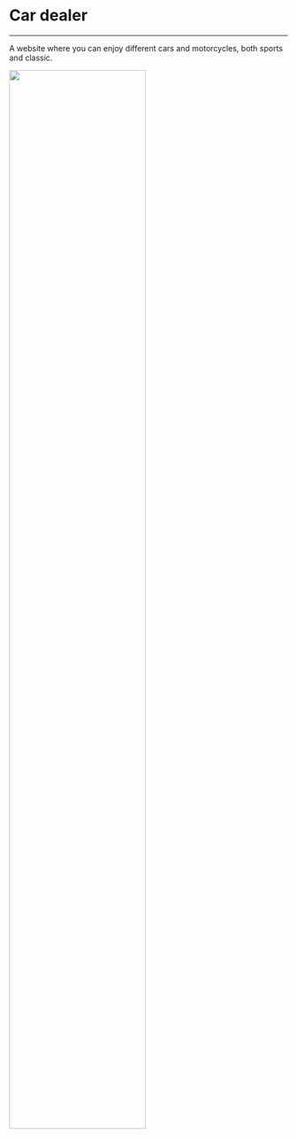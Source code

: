 # Car dealer

---

A website where you can enjoy different cars and motorcycles, both sports and classic.

<p aling="center"><img src="https://portafoliodylangowner.000webhostapp.com/portafolio/images/concesionarioAutos.JPG" width="70%"/></p>

